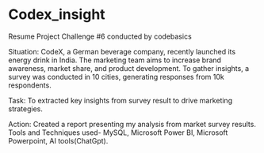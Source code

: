 # Codex_insight
Resume Project Challenge #6 conducted by codebasics

Situation: CodeX, a German beverage company, recently launched its energy drink in India. The marketing team aims to increase brand awareness, market share, and product development. To gather insights, a survey was conducted in 10 cities, generating responses from 10k respondents.

Task: To extracted key insights from survey result to drive marketing strategies.

Action: Created a report presenting my analysis from market survey results. Tools and Techniques used- MySQL, Microsoft Power BI, Microsoft Powerpoint, AI tools(ChatGpt).
